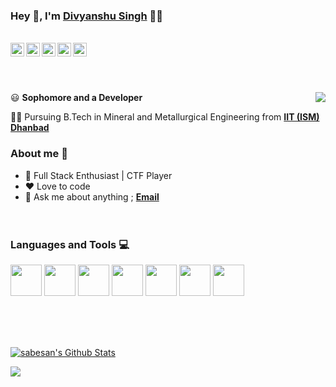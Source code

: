 ### Hey 👋, I'm [Divyanshu Singh](https://github.com/divyanshu887) 👨‍💻
<br/>
<a href="https://twitter.com/Divyans92992619">
  <img align="left" alt="Divyanshu's Twitter" width="22px" src="https://cdn.jsdelivr.net/npm/simple-icons@v3/icons/twitter.svg" />
</a>
<a href="https://www.linkedin.com/in/divyanshu-singh-486772195/">
  <img align="left" alt="Divyanshu's Linkdein" width="22px" src="https://cdn.jsdelivr.net/npm/simple-icons@v3/icons/linkedin.svg" />
</a>
<a href="https://github.com/divyanshu887">
  <img align="left" alt="Divyanshu's Github" width="22px" src="https://cdn.jsdelivr.net/npm/simple-icons@v3/icons/github.svg" />
</a>
<a href="https://www.instagram.com/thakur_5104/">
  <img align="left" alt="Divyanshu's Instagram" width="22px" src="https://cdn.jsdelivr.net/npm/simple-icons@v3/icons/instagram.svg" />
</a>
<a href="https://www.facebook.com/divyanshu.singh.549221">
  <img align="left" alt="Divyanshu's Facebook" width="22px" src="https://cdn.jsdelivr.net/npm/simple-icons@v3/icons/facebook.svg" />
</a>


<br/><br/><br/>

<img align="right" src="https://github.com/divyanshu887/divyanshu887/blob/main/assets/tenor.gif"/>

:smiley: **Sophomore and a Developer** 

👨‍🎓 Pursuing B.Tech in Mineral and Metallurgical Engineering from [**IIT (ISM) Dhanbad**](https://iitism.ac.in/) 

### About me :eyes:

- :dart: Full Stack Enthusiast | CTF Player
- :heart: Love to code
- :e-mail: Ask me about anything ; [**Email**](mailto:singhdivyanshu364@gmail.com)
<br/><br/><br/>

### Languages and Tools :computer:
<code><a><img height="50" src="https://user-images.githubusercontent.com/42747200/46140125-da084900-c26d-11e8-8ea7-c45ae6306309.png"></a></code>
<code><a><img height="50" src="https://www.vectorlogo.zone/logos/w3_html5/w3_html5-ar21.svg"></a></code>
<code><a><img height="50" src="https://www.vectorlogo.zone/logos/netlifyapp_watercss/netlifyapp_watercss-ar21.svg"></a></code>
<code><a><img height="50" src="https://www.vectorlogo.zone/logos/java/java-ar21.svg"></a></code>
<code><a><img height="50" src="https://www.vectorlogo.zone/logos/w3c_xml/w3c_xml-icon.svg"></a></code>
<code><a><img height="50" src="https://www.vectorlogo.zone/logos/android/android-ar21.svg"></a></code>
<code><a><img height="50" src="https://www.vectorlogo.zone/logos/github/github-ar21.svg"></a></code>

<br/><br/>

</br>
<a href="https://github.com/divyanshu887">
<img style="height=10rem; width=6rem" align="center" alt="sabesan's Github Stats" src="https://github-readme-stats.codestackr.vercel.app/api?username=divyanshu887&show_icons=true&hide_border=true&count_private=true&include_all_commits=true&theme=radical" /></a>
<p>       </p>

<a href="https://github.com/divyanshu887">
  <img align="center" src="https://github-readme-stats.anuraghazra1.vercel.app/api/top-langs/?username=divyanshu887&layout=compact&theme=radical" />
</a>
